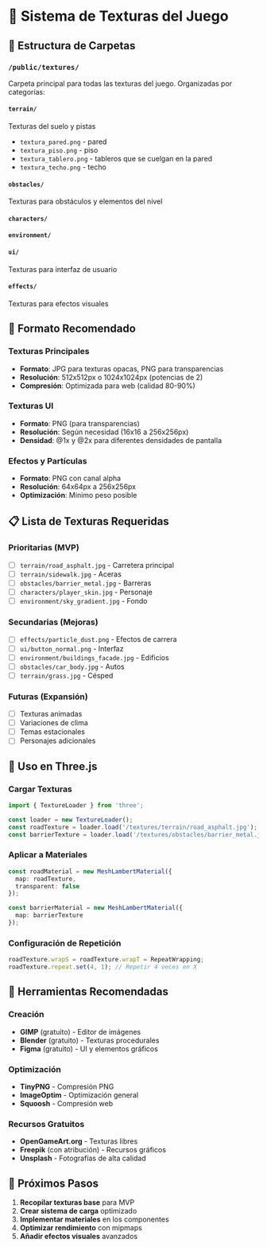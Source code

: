 # 🎨 Sistema de Texturas del Juego

## 📁 Estructura de Carpetas

### `/public/textures/`
Carpeta principal para todas las texturas del juego. Organizadas por categorías:

#### `terrain/` 
Texturas del suelo y pistas
- `textura_pared.png` - pared
- `textura_piso.png` - piso
- `textura_tablero.png` - tableros que se cuelgan en la pared
- `textura_techo.png` - techo

#### `obstacles/`
Texturas para obstáculos y elementos del nivel


#### `characters/`


#### `environment/`


#### `ui/`
Texturas para interfaz de usuario


#### `effects/`
Texturas para efectos visuales


## 🔧 Formato Recomendado

### Texturas Principales
- **Formato**: JPG para texturas opacas, PNG para transparencias
- **Resolución**: 512x512px o 1024x1024px (potencias de 2)
- **Compresión**: Optimizada para web (calidad 80-90%)

### Texturas UI
- **Formato**: PNG (para transparencias)
- **Resolución**: Según necesidad (16x16 a 256x256px)
- **Densidad**: @1x y @2x para diferentes densidades de pantalla

### Efectos y Partículas
- **Formato**: PNG con canal alpha
- **Resolución**: 64x64px a 256x256px
- **Optimización**: Mínimo peso posible

## 📋 Lista de Texturas Requeridas

### Prioritarias (MVP)
- [ ] `terrain/road_asphalt.jpg` - Carretera principal
- [ ] `terrain/sidewalk.jpg` - Aceras
- [ ] `obstacles/barrier_metal.jpg` - Barreras
- [ ] `characters/player_skin.jpg` - Personaje
- [ ] `environment/sky_gradient.jpg` - Fondo

### Secundarias (Mejoras)
- [ ] `effects/particle_dust.png` - Efectos de carrera
- [ ] `ui/button_normal.png` - Interfaz
- [ ] `environment/buildings_facade.jpg` - Edificios
- [ ] `obstacles/car_body.jpg` - Autos
- [ ] `terrain/grass.jpg` - Césped

### Futuras (Expansión)
- [ ] Texturas animadas
- [ ] Variaciones de clima
- [ ] Temas estacionales
- [ ] Personajes adicionales

## 🎯 Uso en Three.js

### Cargar Texturas
```typescript
import { TextureLoader } from 'three';

const loader = new TextureLoader();
const roadTexture = loader.load('/textures/terrain/road_asphalt.jpg');
const barrierTexture = loader.load('/textures/obstacles/barrier_metal.jpg');
```

### Aplicar a Materiales
```typescript
const roadMaterial = new MeshLambertMaterial({ 
  map: roadTexture,
  transparent: false
});

const barrierMaterial = new MeshLambertMaterial({ 
  map: barrierTexture
});
```

### Configuración de Repetición
```typescript
roadTexture.wrapS = roadTexture.wrapT = RepeatWrapping;
roadTexture.repeat.set(4, 1); // Repetir 4 veces en X
```

## 🎨 Herramientas Recomendadas

### Creación
- **GIMP** (gratuito) - Editor de imágenes
- **Blender** (gratuito) - Texturas procedurales
- **Figma** (gratuito) - UI y elementos gráficos

### Optimización
- **TinyPNG** - Compresión PNG
- **ImageOptim** - Optimización general
- **Squoosh** - Compresión web

### Recursos Gratuitos
- **OpenGameArt.org** - Texturas libres
- **Freepik** (con atribución) - Recursos gráficos
- **Unsplash** - Fotografías de alta calidad

## 🚀 Próximos Pasos

1. **Recopilar texturas base** para MVP
2. **Crear sistema de carga** optimizado
3. **Implementar materiales** en los componentes
4. **Optimizar rendimiento** con mipmaps
5. **Añadir efectos visuales** avanzados
